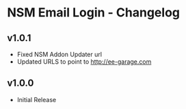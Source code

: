 NSM Email Login - Changelog
===========================

v1.0.1
------

* Fixed NSM Addon Updater url
* Updated URLS to point to http://ee-garage.com

v1.0.0
------

* Initial Release